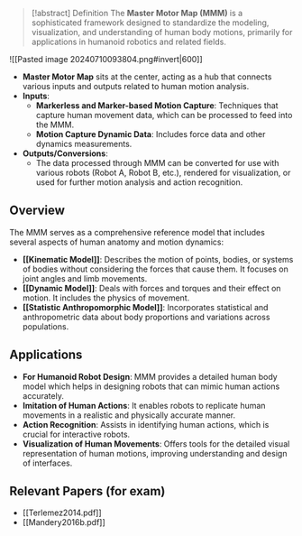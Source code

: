 > [!abstract] Definition
> The **Master Motor Map (MMM)** is a sophisticated framework designed to standardize the modeling, visualization, and understanding of human body motions, primarily for applications in humanoid robotics and related fields. 

![[Pasted image 20240710093804.png#invert|600]]
- **Master Motor Map** sits at the center, acting as a hub that connects various inputs and outputs related to human motion analysis.
- **Inputs**:
    - **Markerless and Marker-based Motion Capture**: Techniques that capture human movement data, which can be processed to feed into the MMM.
    - **Motion Capture Dynamic Data**: Includes force data and other dynamics measurements.
- **Outputs/Conversions**:
    - The data processed through MMM can be converted for use with various robots (Robot A, Robot B, etc.), rendered for visualization, or used for further motion analysis and action recognition.
## Overview
The MMM serves as a comprehensive reference model that includes several aspects of human anatomy and motion dynamics:
- **[[Kinematic Model]]**: Describes the motion of points, bodies, or systems of bodies without considering the forces that cause them. It focuses on joint angles and limb movements.
- **[[Dynamic Model]]**: Deals with forces and torques and their effect on motion. It includes the physics of movement.
- **[[Statistic Anthropomorphic Model]]**: Incorporates statistical and anthropometric data about body proportions and variations across populations.
## Applications
- **For Humanoid Robot Design**: MMM provides a detailed human body model which helps in designing robots that can mimic human actions accurately.
- **Imitation of Human Actions**: It enables robots to replicate human movements in a realistic and physically accurate manner.
- **Action Recognition**: Assists in identifying human actions, which is crucial for interactive robots.
- **Visualization of Human Movements**: Offers tools for the detailed visual representation of human motions, improving understanding and design of interfaces.

## Relevant Papers (for exam)
- [[Terlemez2014.pdf]]
- [[Mandery2016b.pdf]]